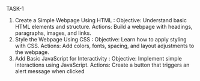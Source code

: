 TASK-1

1. Create a Simple Webpage Using HTML :
Objective: Understand basic HTML elements and structure.
Actions: Build a webpage with headings, paragraphs, images, and links.
2. Style the Webpage Using CSS :
Objective: Learn how to apply styling with CSS.
Actions: Add colors, fonts, spacing, and layout adjustments to the webpage.
3. Add Basic JavaScript for Interactivity :
Objective: Implement simple interactions using JavaScript.
Actions: Create a button that triggers an alert message when clicked
